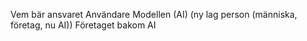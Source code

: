 Vem bär ansvaret
Användare
Modellen (AI) (ny lag person (människa, företag, nu AI))
Företaget bakom AI
